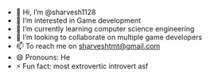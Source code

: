 - 👋 Hi, I’m @sharvesh1128
- 👀 I’m interested in Game development 
- 🌱 I’m currently learning computer science engineering
- 💞️ I’m looking to collaborate on multiple game developers
- 📫 To reach me on sharveshtmt@gmail.com 
- 😄 Pronouns: He
- ⚡ Fun fact: most extrovertic introvert asf

<!---
sharvesh1128/sharvesh1128 is a ✨ special ✨ repository because its `README.md` (this file) appears on your GitHub profile.
You can click the Preview link to take a look at your changes.
--->
